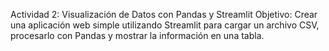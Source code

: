 Actividad 2: Visualización de Datos con Pandas y Streamlit
Objetivo: Crear una aplicación web simple utilizando Streamlit para cargar un archivo CSV, procesarlo con Pandas y mostrar la información en una tabla.
